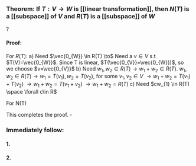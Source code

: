 ### Theorem: If $T:V \to W$ is [[linear transformation]], then $N(T)$ is a [[subspace]] of $V$ and $R(T)$ is a [[subspace]] of $W$
?
#### Proof: 
For $R(T)$:
a) Need $\vec{0_{W}} \in R(T) \to$ Need a $v \in  V$ s.t $T(V)=\vec{0_{W}}$. Since T is linear, $T(\vec{0_{V}}=\vec{0_{W}})$, so we choose $v=\vec{0_{V}}$
b) Need $w_{1},w_{2} \in R(T) \to w_{1}+w_{2} \in R(T)$.
$w_{1},w_{2}\in R(T) \to w_{1}=T(v_{1}),w_{2}=T(v_{2})$, for some $v_{1},v_{2} \in V$
$\to w_{1}+w_{2} = T(v_{1})+T(v_{2})$
$\to w_{1}+w_{2} = T(v_{1}+v_{2})$
$\to w_{1}+w_{2} = R(T)$
c) Need $cw_{1} \in R(T) \space \forall c\in R$

For N(T)

This completes the proof. $\square$

### Immediately follow:

#### 1.
#### 2.